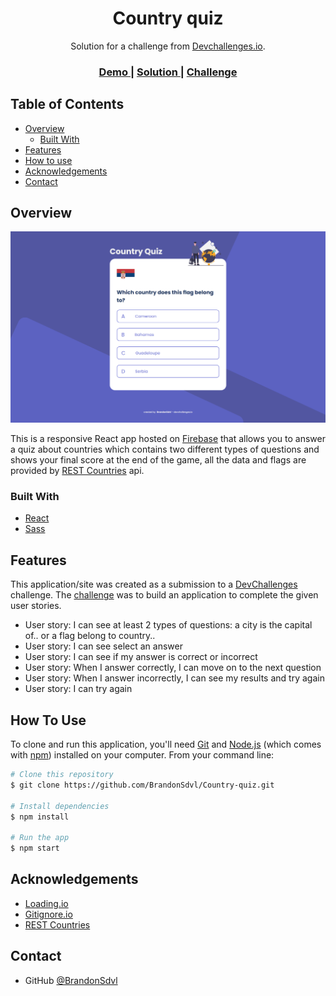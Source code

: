 <h1 align="center">Country quiz</h1>

<div align="center">
   Solution for a challenge from  <a href="http://devchallenges.io" target="_blank">Devchallenges.io</a>.
</div>

<div align="center">
  <h3>
    <a href="https://country-quiz-b.web.app/">
      Demo
    </a>
    <span> | </span>
    <a href="https://devchallenges.io/solutions/txWi8lQuuSdWDeRC3cQi">
      Solution
    </a>
    <span> | </span>
    <a href="https://devchallenges.io/challenges/Bu3G2irnaXmfwQ8sZkw8">
      Challenge
    </a>
  </h3>
</div>

<!-- TABLE OF CONTENTS -->

## Table of Contents

- [Overview](#overview)
  - [Built With](#built-with)
- [Features](#features)
- [How to use](#how-to-use)
- [Acknowledgements](#acknowledgements)
- [Contact](#contact)

<!-- OVERVIEW -->

## Overview

![screenshot](./src/assets/screenshot.png)

This is a responsive React app hosted on [Firebase](https://firebase.google.com/) that allows you to answer a quiz about countries which contains two different types of questions and shows your final score at the end of the game, all the data and flags are provided by [REST Countries](https://restcountries.com/) api.

### Built With

- [React](https://reactjs.org/)
- [Sass](https://sass-lang.com/)

## Features

This application/site was created as a submission to a [DevChallenges](https://devchallenges.io/challenges) challenge. The [challenge](https://devchallenges.io/challenges/Bu3G2irnaXmfwQ8sZkw8) was to build an application to complete the given user stories.

- User story: I can see at least 2 types of questions: a city is the capital of.. or a flag belong to country..
- User story: I can see select an answer
- User story: I can see if my answer is correct or incorrect
- User story: When I answer correctly, I can move on to the next question
- User story: When I answer incorrectly, I can see my results and try again
- User story: I can try again

## How To Use

To clone and run this application, you'll need [Git](https://git-scm.com) and [Node.js](https://nodejs.org/en/download/) (which comes with [npm](http://npmjs.com)) installed on your computer. From your command line:

```bash
# Clone this repository
$ git clone https://github.com/BrandonSdvl/Country-quiz.git

# Install dependencies
$ npm install

# Run the app
$ npm start
```

## Acknowledgements

- [Loading.io](https://loading.io/)
- [Gitignore.io](https://www.toptal.com/developers/gitignore)
- [REST Countries](https://restcountries.com/)

## Contact

- GitHub [@BrandonSdvl](https://github.com/BrandonSdvl)
